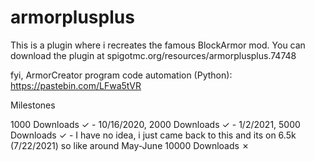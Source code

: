 # armorplusplus
This is a plugin where i recreates the famous BlockArmor mod. You can download the plugin at spigotmc.org/resources/armorplusplus.74748

fyi, ArmorCreator program code automation (Python): https://pastebin.com/LFwa5tVR

Milestones

1000 Downloads ✓ - 10/16/2020, 
2000 Downloads ✓ - 1/2/2021,
5000 Downloads ✓ - I have no idea, i just came back to this and its on 6.5k (7/22/2021) so like around May-June
10000 Downloads ✗
